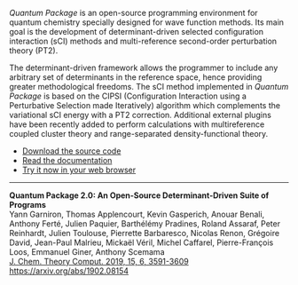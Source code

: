 *Quantum Package* is an open-source programming environment for quantum
chemistry specially designed for wave function methods. Its main goal is the
development of determinant-driven selected configuration interaction (sCI)
methods and multi-reference second-order perturbation theory (PT2).

The determinant-driven framework allows the programmer to include any arbitrary
set of determinants in the reference space, hence providing greater
methodological freedoms. The sCI method implemented in *Quantum Package* is
based on the CIPSI (Configuration Interaction using a Perturbative Selection
made Iteratively) algorithm which complements the variational sCI energy with a
PT2 correction.  Additional external plugins have been recently added to
perform calculations with multireference coupled cluster theory and
range-separated density-functional theory.


* [Download the source code](http://github.com/QuantumPackage/qp2/releases/latest)
* [Read the documentation](https://quantum-package.readthedocs.io)
* [Try it now in your web browser](/page/try)

-----------------

**Quantum Package 2.0: An Open-Source Determinant-Driven Suite of Programs**\
Yann Garniron, Thomas Applencourt, Kevin Gasperich, Anouar Benali, Anthony Ferté, Julien Paquier, Barthélémy Pradines, Roland Assaraf, Peter Reinhardt, Julien Toulouse, Pierrette Barbaresco, Nicolas Renon, Grégoire David, Jean-Paul Malrieu, Mickaël Véril, Michel Caffarel, Pierre-François Loos, Emmanuel Giner, Anthony Scemama\
[J. Chem. Theory Comput. 2019, 15, 6, 3591-3609](https://doi.org/10.1021/acs.jctc.9b00176)\
https://arxiv.org/abs/1902.08154
